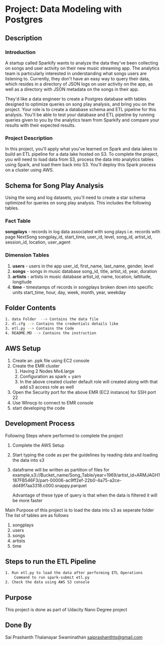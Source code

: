 # Project: Data Modeling with Postgres
## Description

### Introduction
A startup called Sparkify wants to analyze the data they've been collecting on songs and user activity on their new music streaming app. The analytics team is particularly interested in understanding what songs users are listening to. Currently, they don't have an easy way to query their data, which resides in a directory of JSON logs on user activity on the app, as well as a directory with JSON metadata on the songs in their app.

They'd like a data engineer to create a Postgres database with tables designed to optimize queries on song play analysis, and bring you on the project. Your role is to create a database schema and ETL pipeline for this analysis. You'll be able to test your database and ETL pipeline by running queries given to you by the analytics team from Sparkify and compare your results with their expected results.

### Project Description
In this project, you'll apply what you've learned on Spark and data lakes to build an ETL pipeline for a data lake hosted on S3. To complete the project, you will need to load data from S3, process the data into analytics tables using Spark, and load them back into S3. You'll deploy this Spark process on a cluster using AWS.

## Schema for Song Play Analysis
Using the song and log datasets, you'll need to create a star schema optimized for queries on song play analysis. This includes the following tables.

### Fact Table
**songplays** - records in log data associated with song plays i.e. records with page NextSong songplay_id, start_time, user_id, level, song_id, artist_id, session_id, location, user_agent

### Dimension Tables
1. **users** - users in the app user_id, first_name, last_name, gender, level
2. **songs** - songs in music database song_id, title, artist_id, year, duration
3. **artists** - artists in music database artist_id, name, location, lattitude, longitude
4. **time** - timestamps of records in songplays broken down into specific units start_time, hour, day, week, month, year, weekday

## Folder Contents
```bash
1. data Folder  --> Contains the data file
2. dl.cfg --> Contains the credentials details like 
3. etl.py --> Contains the Code
4. README.MD --> Contains the instruction
```

## AWS Setup
1. Create an .ppk file using EC2 console
2. Create the EMR cluster 
    1. Having 2 Nodes Mx4.large
    2. Configuration as spark + yarn
    3. In the above created cluster default role will created along with that add s3 access role as well
3. Open the Security port for the above EMR (EC2 instance) for SSH port 22
4. Use WInscp to connect to EMR console
5. start developing the code

## Development Process

Following Steps where performed to complete the project
1. Complete the AWS Setup
2. Start typing the code as per the guidelines by reading data and loading the data into s3
3. dataframe will be written as partition of files
    for example,s3://Bucket_name/Song_Table/year=1969/artist_id=ARMJAGH1187FB546F3/part-00006-ac9ff2ef-22b0-4a75-a2ce-dd49f7aa3318.c000.snappy.parquet
    
    Advantage of these type of query is that when the data is filtered it will be more faster

Main Purpose of this project is to load the data into s3 as seperate folder
The list of tables are as follows
  1. songplays
  2. users
  3. songs
  4. artists
  5. time
    
## Steps to run the ETL Pipeline

```bash
1. Run etl.py to load the data after performing ETL Operations
    Command to run spark-submit etl.py
2. Check the data using AWS S3 console
```

## Purpose 
This project is done as part of Udacity Nano Degree project

## Done By
Sai Prashanth Thalanayar Swaminathan
    saiprashanthts@gmail.com
